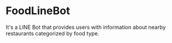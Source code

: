 # FoodLineBot
It's a LINE Bot that provides users with information about nearby restaurants categorized by food type.
